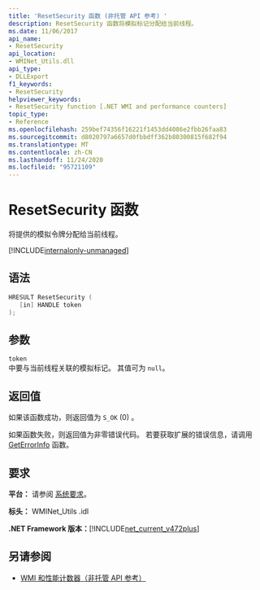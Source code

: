 ```yaml
---
title: 'ResetSecurity 函数 (非托管 API 参考) '
description: ResetSecurity 函数将模拟标记分配给当前线程。
ms.date: 11/06/2017
api_name:
- ResetSecurity
api_location:
- WMINet_Utils.dll
api_type:
- DLLExport
f1_keywords:
- ResetSecurity
helpviewer_keywords:
- ResetSecurity function [.NET WMI and performance counters]
topic_type:
- Reference
ms.openlocfilehash: 259bef74356f16221f1453dd4086e2fbb26faa83
ms.sourcegitcommit: d8020797a6657d0fbbdff362b80300815f682f94
ms.translationtype: MT
ms.contentlocale: zh-CN
ms.lasthandoff: 11/24/2020
ms.locfileid: "95721109"
---
```

# <a name="resetsecurity-function"></a>ResetSecurity 函数

将提供的模拟令牌分配给当前线程。
  
[!INCLUDE[internalonly-unmanaged](../../../../includes/internalonly-unmanaged.md)]
  
## <a name="syntax"></a>语法  
  
```cpp  
HRESULT ResetSecurity (
   [in] HANDLE token
);
```  

## <a name="parameters"></a>参数

`token`  
中要与当前线程关联的模拟标记。 其值可为 `null`。

## <a name="return-value"></a>返回值

如果该函数成功，则返回值为 `S_OK` (0) 。

如果函数失败，则返回值为非零错误代码。 若要获取扩展的错误信息，请调用 [GetErrorInfo](geterrorinfo.md) 函数。
  
## <a name="requirements"></a>要求  

 **平台：** 请参阅 [系统要求](../../get-started/system-requirements.md)。  
  
 **标头：** WMINet_Utils .idl  
  
 **.NET Framework 版本：**[!INCLUDE[net_current_v472plus](../../../../includes/net-current-v472plus.md)]  
  
## <a name="see-also"></a>另请参阅

- [WMI 和性能计数器（非托管 API 参考）](index.md)
